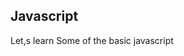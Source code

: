 <!DOCTYPE html.
<body>
<html>


<h2>Javascript</h2>
<p>Let,s learn Some of the basic javascript</p>

<script> 
   
   function oldMathAdd() {
       return console.log(10 + 20);	   
    }
	oldMathAdd();
	
	 function oldMathAddParams(a,b) {
       return console.log(a + b);	   
    }
	oldMathAddParams(100,200);
	
	let saveValue = function (a,b) {
	   return console.log(a - b);
	}
	saveValue(50, 70);
	
	setTimeout (function () {
	   console.log("hello");
	},5000);

</script>

</body>
</html>
